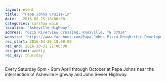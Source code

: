 ```yaml
---
layout: event
title:  "Papa Johns Cruise-In"
date:   2016-08-25 18:00:00
categories: carshow main
location: "Asheville Highway"
address: "6215 Riverview Crossing, Knoxville, TN 37924"
website: "https://www.facebook.com/Papa-Johns-Pizza-Doughrific-Development-533247363406113/"
rec_start: 2016-03-30 18:00:00
rec_end: 2016-10-31 21:00:00
rec_period: weekly
rec_day: thursday
---
```


Every Saturday 6pm - 9pm April through October at Papa Johns near the intersection
of Asheville Highway and John Sevier Highway.